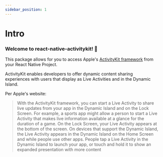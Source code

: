 ```yaml
---
sidebar_position: 1
---
```


# Intro

### Welcome to react-native-activitykit! 🥳

This package allows for you to access Apple's [ActivityKit framework](https://developer.apple.com/documentation/activitykit) from your React Native Project.

ActivityKit enables developers to offer dynamic content sharing experiences with users that display as Live Activities and in the Dynamic Island.

Per Apple's website:
>With the ActivityKit framework, you can start a Live Activity to share live updates from your app in the Dynamic Island and on the Lock Screen. For example, a sports app might allow a person to start a Live Activity that makes live information available at a glance for the duration of a game. On the Lock Screen, your Live Activity appears at the bottom of the screen. On devices that support the Dynamic Island, the Live Activity appears in the Dynamic Island on the Home Screen and while people use other apps. People tap a Live Activity in the Dynamic Island to launch your app, or touch and hold it to show an expanded presentation with more content
